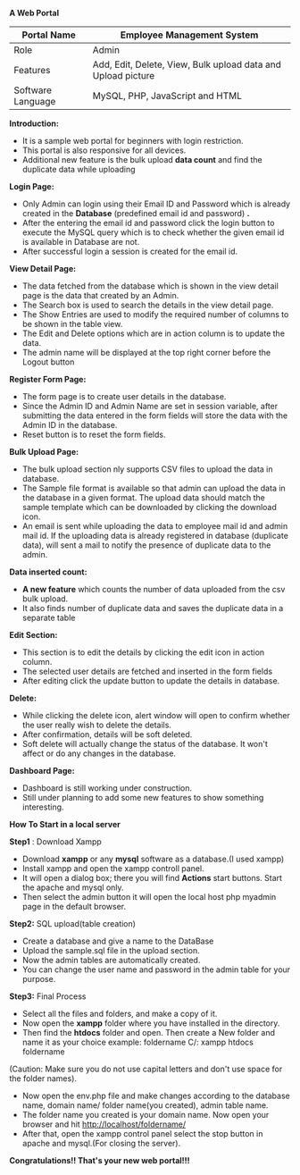 **A Web Portal**

| Portal Name        | **Employee Management System** |
| --- | --- |
| Role        | Admin |
| Features        | Add, Edit, Delete, View, Bulk upload data and Upload picture |
| Software Language | MySQL, PHP, JavaScript and HTML |

**Introduction:**

- It is a sample web portal for beginners with login restriction.
- This portal is also responsive for all devices.
- Additional new feature is the bulk upload **data count** and find the duplicate data while uploading


**Login Page:**

- Only Admin can login using their Email ID and Password which is already created in the **Database** (predefined email id and password) **.**
- After the entering the email id and password click the login button to execute the MySQL query which is to check whether the given email id is available in Database are not.
- After successful login a session is created for the email id.

**View Detail Page:**

- The data fetched from the database which is shown in the view detail page is the data that created by an Admin.
- The Search box is used to search the details in the view detail page.
- The Show Entries are used to modify the required number of columns to be shown in the table view.
- The Edit and Delete options which are in action column is to update the data.
- The admin name will be displayed at the top right corner before the Logout button

**Register Form Page:**

- The form page is to create user details in the database.
- Since the Admin ID and Admin Name are set in session variable, after submitting the data entered in the form fields will store the data with the Admin ID in the database.
- Reset button is to reset the form fields.



**Bulk Upload Page:**

- The bulk upload section nly supports CSV files to upload the data in database.
- The Sample file format is available so that admin can upload the data in the database in a given format. The upload data should match the sample template which can be downloaded by clicking the download icon.
- An email is sent while uploading the data to employee mail id and admin mail id. If the uploading data is already registered in database (duplicate data), will sent a mail to notify the presence of duplicate data to the admin.



**Data inserted count:**

- **A new feature** which counts the number of data uploaded from the csv bulk upload.
- It also finds number of duplicate data and saves the duplicate data in a separate table

**Edit Section:**

- This section is to edit the details by clicking the edit icon in action column.
- The selected user details are fetched and inserted in the form fields
- After editing click the update button to update the details in database.

**Delete:**



- While clicking the delete icon, alert window will open to confirm whether the user really wish to delete the details.
- After confirmation, details will be soft deleted.
- Soft delete will actually change the status of the database. It won&#39;t affect or do any changes in the database.



**Dashboard Page:**

- Dashboard is still working under construction.
- Still under planning to add some new features to show something interesting.

**How To Start in a local server**

**Step1** : Download Xampp

- Download **xampp** or any **mysql** software as a database.(I used xampp)
- Install xampp and open the xampp controll panel.
- It will open a dialog box; there you will find **Actions** start buttons. Start the apache and mysql only.
- Then select the admin button it will open the local host php myadmin page in the default browser.

**Step2:** SQL upload(table creation)

- Create a database and give a name to the DataBase
- Upload the sample.sql file in the upload section.
- Now the admin tables are automatically created.
- You can change the user name and password in the admin table for your purpose.

**Step3:** Final Process

- Select all the files and folders, and make a copy of it.
- Now open the **xampp** folder where you have installed in the directory.
- Then find the **htdocs** folder and open. Then create a New folder and name it as your choice example: foldername
C/: xampp htdocs foldername

(Caution: Make sure you do not use capital letters and don&#39;t use space for the folder names).

- Now open the env.php file and make changes according to the database name, domain name/ folder name(you created), admin table name.
- The folder name you created is your domain name. Now open your browser and hit [http://localhost/foldername/](http://localhost/foldername/)
- After that, open the xampp control panel select the stop button in apache and mysql.(For closing the server).







**Congratulations!! That&#39;s your new web portal!!!**
